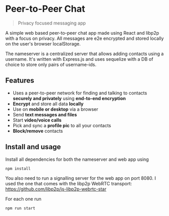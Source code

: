 # Peer-to-Peer Chat
> Privacy focused messaging app

A simple web based peer-to-peer chat app made using React and libp2p with a focus on privacy.
All messages are e2e encrypted and stored locally on the user's browser localStorage. 

The nameserver is a centralized server that allows adding contacts using a username. It's written with Express.js and 
uses sequelize with a DB of choice to store only pairs of username-ids.


## Features
- Uses a peer-to-peer network for finding and talking to contacts **securely and privately** using **end-to-end encryption**
- **Encrypt** and store all data **locally**
- Use on **mobile or desktop** via a browser
- Send **text messages and files**
- Start **video/voice calls**
- Pick and sync a **profile pic** to all your contacts
- **Block/remove** contacts 

## Install and usage
Install all dependencies for both the nameserver and web app using
```
npm install
```

You also need to run a signalling server for the web app on port 8080. I used the one that comes with 
the libp2p WebRTC transport: https://github.com/libp2p/js-libp2p-webrtc-star

For each one run
```
npm run start
```
